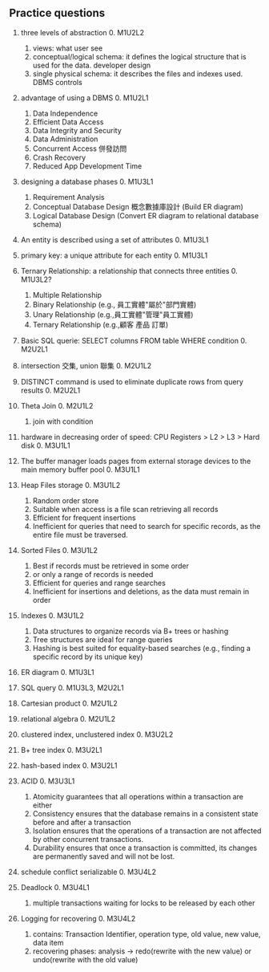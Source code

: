## Practice questions
1. three levels of abstraction
    0. M1U2L2
    1. views: what user see
    2. conceptual/logical schema: it defines the logical structure that is used for the data. developer design
    3. single physical schema: it describes the files and indexes used. DBMS controls

2. advantage of using a DBMS
    0. M1U2L1
    1. Data Independence
    2. Efficient Data Access
    3. Data Integrity and Security
    4. Data Administration
    5. Concurrent Access 併發訪問
    6. Crash Recovery
    7. Reduced App Development Time

3. designing a database phases
    0. M1U3L1
    1. Requirement Analysis
    2. Conceptual Database Design 概念數據庫設計 (Build ER diagram)
    3. Logical Database Design (Convert ER diagram to relational database schema)

4. An entity is described using a set of attributes
    0. M1U3L1

5. primary key: a unique attribute for each entity
    0. M1U3L1

6. Ternary Relationship: a relationship that connects three entities
    0. M1U3L2?
    1. Multiple Relationship
    2. Binary Relationship (e.g., 員工實體"屬於"部門實體)
    3. Unary Relationship (e.g.,員工實體"管理"員工實體)
    4. Ternary Relationship (e.g.,顧客 產品 訂單)

7. Basic SQL querie: SELECT columns FROM table WHERE condition
    0. M2U2L1

8. intersection 交集, union 聯集
    0. M2U1L2

9. DISTINCT command is used to eliminate duplicate rows from query results
    0. M2U2L1

10. Theta Join
    0. M2U1L2
    1. join with condition

11. hardware in decreasing order of speed: CPU Registers > L2 > L3 > Hard disk
    0. M3U1L1

12. The buffer manager loads pages from external storage devices to the main memory buffer pool
    0. M3U1L1

13. Heap Files storage
    0. M3U1L2
    1. Random order store
    2. Suitable when access is a file scan retrieving all records
    3. Efficient for frequent insertions
    4. Inefficient for queries that need to search for specific records, as the entire file must be traversed.

14. Sorted Files
    0. M3U1L2
    1. Best if records must be retrieved in some order
    2. or only a range of records is needed
    3. Efficient for queries and range searches
    4. Inefficient for insertions and deletions, as the data must remain in order

15. Indexes
    0. M3U1L2
    1. Data structures to organize records via B+ trees or hashing
    2. Tree structures are ideal for range queries
    3. Hashing is best suited for equality-based searches (e.g., finding a specific record by its unique key)

16. ER diagram
    0. M1U3L1

17. SQL query
    0. M1U3L3, M2U2L1

18. Cartesian product
    0. M2U1L2
19. relational algebra
    0. M2U1L2

20. clustered index, unclustered index
    0. M3U2L2
21. B+ tree index
    0. M3U2L1
21. hash-based index
    0. M3U2L1

22. ACID
    0. M3U3L1
    1. Atomicity guarantees that all operations within a transaction are either
    2. Consistency ensures that the database remains in a consistent state before and after a transaction
    3. Isolation ensures that the operations of a transaction are not affected by other concurrent transactions.
    4. Durability ensures that once a transaction is committed, its changes are permanently saved and will not be lost.

23. schedule conflict serializable
    0. M3U4L2

24. Deadlock
    0. M3U4L1
    1. multiple transactions waiting for locks to be released by each other

25. Logging for recovering
    0. M3U4L2
    1. contains: Transaction Identifier, operation type, old value, new value, data item
    2. recovering phases: analysis -> redo(rewrite with the new value) or undo(rewrite with the old value)